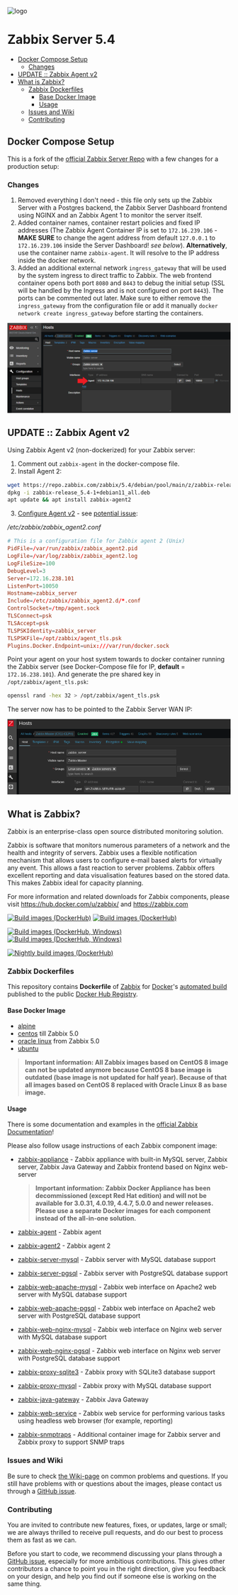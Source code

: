 ![logo](https://assets.zabbix.com/img/logo/zabbix_logo_500x131.png)

# Zabbix Server 5.4

<!-- TOC -->

- [Docker Compose Setup](#docker-compose-setup)
  - [Changes](#changes)
- [UPDATE :: Zabbix Agent v2](#update--zabbix-agent-v2)
- [What is Zabbix?](#what-is-zabbix)
  - [Zabbix Dockerfiles](#zabbix-dockerfiles)
    - [Base Docker Image](#base-docker-image)
    - [Usage](#usage)
  - [Issues and Wiki](#issues-and-wiki)
  - [Contributing](#contributing)

<!-- /TOC -->

## Docker Compose Setup

This is a fork of the [official Zabbix Server Repo](https://github.com/zabbix/zabbix-docker) with a few changes for a production setup:

### Changes

1. Removed everything I don't need - this file only sets up the Zabbix Server with a Postgres backend, the Zabbix Server Dashboard frontend using NGINX and an Zabbix Agent 1 to monitor the server itself.
2. Added container names, container restart policies and fixed IP addresses (The Zabbix Agent Container IP is set to `172.16.239.106` - **MAKE SURE** to change the agent address from default `127.0.0.1` to `172.16.239.106` inside the Server Dashboard! _see below_). __Alternatively__, use the container name `zabbix-agent`. It will resolve to the IP address inside the docker network.
3. Added an additional external network `ingress_gateway` that will be used by the system ingress to direct traffic to Zabbix. The web frontend container opens both port `8080` and `8443` to debug the initial setup (SSL will be handled by the Ingress and is not configured on port `8443`). The ports can be commented out later. Make sure to either remove the `ingress_gateway` from the configuration file or add it manually `docker network create ingress_gateway` before starting the containers.

![Zabbix Agent Configuration](./Zabbix_Agent_Configuration_01.png)

## UPDATE :: Zabbix Agent v2

Using Zabbix Agent v2 (non-dockerized) for your Zabbix server:

1. Comment out `zabbix-agent` in the docker-compose file.
2. Install Agent 2:

```bash
wget https://repo.zabbix.com/zabbix/5.4/debian/pool/main/z/zabbix-release/zabbix-release_5.4-1%2Bdebian11_all.deb
dpkg -i zabbix-release_5.4-1+debian11_all.deb
apt update && apt install zabbix-agent2
```

3. [Configure Agent v2](https://mpolinowski.github.io/devnotes/devnotes/2020-07-16--zabbix-agent) - see [potential issue](https://mpolinowski.github.io/devnotes/2021-10-14--zabbix-docker-monitor):

_/etc/zabbix/zabbix_agent2.conf_

```conf
# This is a configuration file for Zabbix agent 2 (Unix)
PidFile=/var/run/zabbix/zabbix_agent2.pid
LogFile=/var/log/zabbix/zabbix_agent2.log
LogFileSize=100
DebugLevel=3
Server=172.16.238.101
ListenPort=10050
Hostname=zabbix_server
Include=/etc/zabbix/zabbix_agent2.d/*.conf
ControlSocket=/tmp/agent.sock
TLSConnect=psk
TLSAccept=psk
TLSPSKIdentity=zabbix_server
TLSPSKFile=/opt/zabbix/agent_tls.psk
Plugins.Docker.Endpoint=unix:///var/run/docker.sock
```

Point your agent on your host system towards to docker container running the Zabbix server (see Docker-Compose file for IP, **default** = `172.16.238.101`). And generate the pre shared key in `/opt/zabbix/agent_tls.psk`:

```bash
openssl rand -hex 32 > /opt/zabbix/agent_tls.psk
```

The server now has to be pointed to the Zabbix Server WAN IP:

![Zabbix Agent Configuration](./Zabbix_Agent_Configuration_02.png)

## What is Zabbix?

Zabbix is an enterprise-class open source distributed monitoring solution.

Zabbix is software that monitors numerous parameters of a network and the health and integrity of servers. Zabbix uses a flexible notification mechanism that allows users to configure e-mail based alerts for virtually any event. This allows a fast reaction to server problems. Zabbix offers excellent reporting and data visualisation features based on the stored data. This makes Zabbix ideal for capacity planning.

For more information and related downloads for Zabbix components, please visit https://hub.docker.com/u/zabbix/ and https://zabbix.com

[![Build images (DockerHub)](https://github.com/zabbix/zabbix-docker/actions/workflows/images_build.yml/badge.svg?branch=5.4&event=release)](https://github.com/zabbix/zabbix-docker/actions/workflows/images_build.yml)
[![Build images (DockerHub)](https://github.com/zabbix/zabbix-docker/actions/workflows/images_build.yml/badge.svg?branch=5.4&event=push)](https://github.com/zabbix/zabbix-docker/actions/workflows/images_build.yml)

[![Build images (DockerHub, Windows)](https://github.com/zabbix/zabbix-docker/actions/workflows/images_build_windows.yml/badge.svg?branch=5.4&event=release)](https://github.com/zabbix/zabbix-docker/actions/workflows/images_build_windows.yml)
[![Build images (DockerHub, Windows)](https://github.com/zabbix/zabbix-docker/actions/workflows/images_build_windows.yml/badge.svg?branch=5.4&event=push)](https://github.com/zabbix/zabbix-docker/actions/workflows/images_build_windows.yml)

[![Nightly build images (DockerHub)](https://github.com/zabbix/zabbix-docker/actions/workflows/nightly_build.yml/badge.svg)](https://github.com/zabbix/zabbix-docker/actions/workflows/nightly_build.yml)

### Zabbix Dockerfiles

This repository contains **Dockerfile** of [Zabbix](https://zabbix.com/) for [Docker](https://www.docker.com/)'s [automated build](https://registry.hub.docker.com/u/zabbix/) published to the public [Docker Hub Registry](https://registry.hub.docker.com/).

#### Base Docker Image

- [alpine](https://hub.docker.com/_/alpine/)
- [centos](https://hub.docker.com/_/centos/) till Zabbix 5.0
- [oracle linux](https://hub.docker.com/_/oraclelinux/) from Zabbix 5.0
- [ubuntu](https://hub.docker.com/_/ubuntu/)

> **Important information: All Zabbix images based on CentOS 8 image can not be updated anymore because CentOS 8 base image is outdated (base image is not updated for half year). Because of that all images based on CentOS 8 replaced with Oracle Linux 8 as base image.**

#### Usage

There is some documentation and examples in the [official Zabbix Documentation](https://www.zabbix.com/documentation/current/manual/installation/containers)!

Please also follow usage instructions of each Zabbix component image:

- [zabbix-appliance](https://hub.docker.com/r/zabbix/zabbix-appliance/) - Zabbix appliance with built-in MySQL server, Zabbix server, Zabbix Java Gateway and Zabbix frontend based on Nginx web-server

  > **Important information: Zabbix Docker Appliance has been decommissioned (except Red Hat edition) and will not be available for 3.0.31, 4.0.19, 4.4.7, 5.0.0 and newer releases. Please use a separate Docker images for each component instead of the all-in-one solution.**

- [zabbix-agent](https://hub.docker.com/r/zabbix/zabbix-agent/) - Zabbix agent
- [zabbix-agent2](https://hub.docker.com/r/zabbix/zabbix-agent2/) - Zabbix agent 2
- [zabbix-server-mysql](https://hub.docker.com/r/zabbix/zabbix-server-mysql/) - Zabbix server with MySQL database support
- [zabbix-server-pgsql](https://hub.docker.com/r/zabbix/zabbix-server-pgsql/) - Zabbix server with PostgreSQL database support
- [zabbix-web-apache-mysql](https://hub.docker.com/r/zabbix/zabbix-web-apache-mysql/) - Zabbix web interface on Apache2 web server with MySQL database support
- [zabbix-web-apache-pgsql](https://hub.docker.com/r/zabbix/zabbix-web-apache-pgsql/) - Zabbix web interface on Apache2 web server with PostgreSQL database support
- [zabbix-web-nginx-mysql](https://hub.docker.com/r/zabbix/zabbix-web-nginx-mysql/) - Zabbix web interface on Nginx web server with MySQL database support
- [zabbix-web-nginx-pgsql](https://hub.docker.com/r/zabbix/zabbix-web-nginx-pgsql/) - Zabbix web interface on Nginx web server with PostgreSQL database support
- [zabbix-proxy-sqlite3](https://hub.docker.com/r/zabbix/zabbix-proxy-sqlite3/) - Zabbix proxy with SQLite3 database support
- [zabbix-proxy-mysql](https://hub.docker.com/r/zabbix/zabbix-proxy-mysql/) - Zabbix proxy with MySQL database support
- [zabbix-java-gateway](https://hub.docker.com/r/zabbix/zabbix-java-gateway/) - Zabbix Java Gateway
- [zabbix-web-service](https://hub.docker.com/r/zabbix/zabbix-web-service/) - Zabbix web service for performing various tasks using headless web browser (for example, reporting)
- [zabbix-snmptraps](https://hub.docker.com/r/zabbix/zabbix-snmptraps/) - Additional container image for Zabbix server and Zabbix proxy to support SNMP traps

### Issues and Wiki

Be sure to check [the Wiki-page](https://github.com/zabbix/zabbix-docker/wiki) on common problems and questions. If you still have problems with or questions about the images, please contact us through a [GitHub issue](https://github.com/zabbix/zabbix-docker/issues).

### Contributing

You are invited to contribute new features, fixes, or updates, large or small; we are always thrilled to receive pull requests, and do our best to process them as fast as we can.

Before you start to code, we recommend discussing your plans through a [GitHub issue](https://github.com/zabbix/zabbix-docker/issues), especially for more ambitious contributions. This gives other contributors a chance to point you in the right direction, give you feedback on your design, and help you find out if someone else is working on the same thing.
